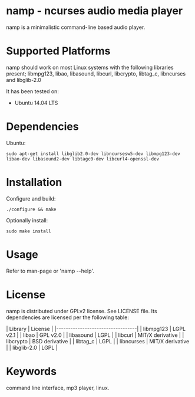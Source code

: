 namp - ncurses audio media player
=================================
namp is a minimalistic command-line based audio player.

Supported Platforms
===================
namp should work on most Linux systems with the following libraries present;
libmpg123, libao, libasound, libcurl, libcrypto, libtag_c, libncurses and 
libglib-2.0

It has been tested on:
- Ubuntu 14.04 LTS

Dependencies
============
Ubuntu:

    sudo apt-get install libglib2.0-dev libncursesw5-dev libmpg123-dev libao-dev libasound2-dev libtagc0-dev libcurl4-openssl-dev

Installation
============
Configure and build:

    ./configure && make

Optionally install:

    sudo make install

Usage
=====
Refer to man-page or 'namp --help'.

License
=======
namp is distributed under GPLv2 license. See LICENSE file. Its dependencies 
are licensed per the following table:

| Library      | License           |
|----------------------------------|
| libmpg123    | LGPL v2.1         |
| libao        | GPL v2.0          |
| libasound    | LGPL              |
| libcurl      | MIT/X derivative  |
| libcrypto    | BSD derivative    |
| libtag_c     | LGPL              |
| libncurses   | MIT/X derivative  |
| libglib-2.0  | LGPL              |

Keywords
========
command line interface, mp3 player, linux.

